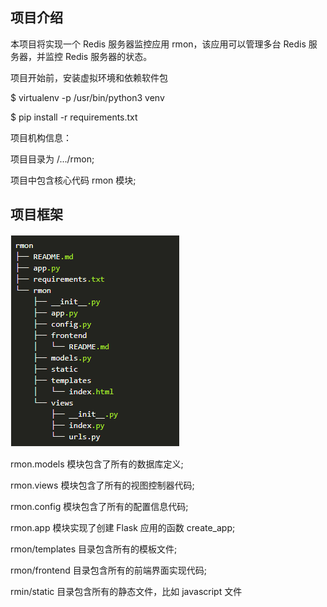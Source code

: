 ## 项目介绍

本项目将实现一个 Redis 服务器监控应用 rmon，该应用可以管理多台 Redis 服务器，并监控 Redis 服务器的状态。

项目开始前，安装虚拟环境和依赖软件包

$ virtualenv -p /usr/bin/python3 venv

$ pip install -r requirements.txt

项目机构信息：

项目目录为 /.../rmon;

项目中包含核心代码 rmon 模块;

## 项目框架

![](https://github.com/chenzy01/shiyanlou/blob/master/Radis_Monitoring_Tool/rmon/rmon%E9%A1%B9%E7%9B%AE%E6%A1%86%E6%9E%B6.png)

rmon.models 模块包含了所有的数据库定义;

rmon.views 模块包含了所有的视图控制器代码;

rmon.config 模块包含了所有的配置信息代码;

rmon.app 模块实现了创建 Flask 应用的函数 create_app;

rmon/templates 目录包含所有的模板文件;

rmon/frontend 目录包含所有的前端界面实现代码;

rmin/static 目录包含所有的静态文件，比如 javascript 文件


